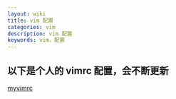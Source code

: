 ```yaml
---
layout: wiki
title: vim 配置
categories: vim
description: vim 配置
keywords: vim，配置
---
```


## 以下是个人的 vimrc 配置，会不断更新

[myvimrc](myvimrc)
